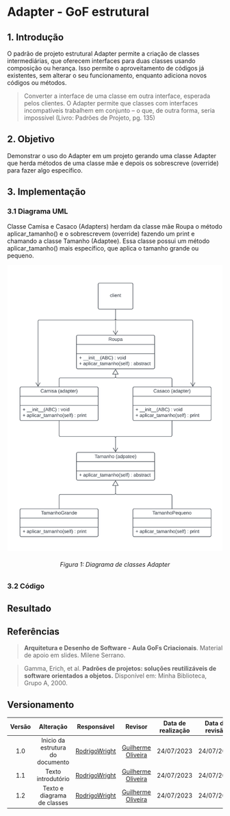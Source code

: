 # Adapter - GoF estrutural

## 1. Introdução

O padrão de projeto estrutural Adapter permite a criação de classes intermediárias, que oferecem interfaces para duas classes usando composição ou herança. Isso permite o aproveitamento de códigos já existentes, sem alterar o seu funcionamento, enquanto adiciona novos códigos ou métodos.

> Converter a interface de uma classe em outra interface, esperada pelos clientes. O Adapter permite que classes com interfaces incompatíveis trabalhem em conjunto – o que, de outra forma, seria impossível (Livro: Padrões de Projeto, pg. 135)

## 2. Objetivo

Demonstrar o uso do Adapter em um projeto gerando uma classe Adapter que herda métodos de uma classe mãe e depois os sobrescreve (override) para fazer algo específico.

## 3. Implementação
### 3.1 Diagrama UML

Classe Camisa e Casaco (Adapters) herdam da classe mãe Roupa o método aplicar_tamanho() e o sobrescrevem (override) fazendo um print e chamando a classe Tamanho (Adaptee). Essa classe possui um método aplicar_tamanho() mais específico, que aplica o tamanho grande ou pequeno.

![diagramaAdapter](./src/Adapter/Adapter.png)
<h6 align = "center">Figura 1: Diagrama de classes Adapter</h6>

### 3.2 Código

## Resultado

## Referências

> **Arquitetura e Desenho de Software - Aula GoFs Criacionais**. Material de apoio em slides. Milene Serrano.

> Gamma, Erich, et al. **Padrões de projetos: soluções reutilizáveis de software orientados a objetos.** Disponível em: Minha Biblioteca, Grupo A, 2000.

## Versionamento

| Versão | Alteração |  Responsável  | Revisor | Data de realização | Data de revisão |
| :------: | :---: | :-----: | :----: | :----: | :-----: |
| 1.0    | Inicio da estrutura do documento | [RodrigoWright](https://github.com/RodrigoWright) | [Guilherme Oliveira](https://github.com/GG555-13) | 24/07/2023 | 24/07/2023 |
| 1.1 | Texto introdutório | [RodrigoWright](https://github.com/RodrigoWright) | [Guilherme Oliveira](https://github.com/GG555-13) | 24/07/2023 | 24/07/2023 |
| 1.2 | Texto e diagrama de classes | [RodrigoWright](https://github.com/RodrigoWright) | [Guilherme Oliveira](https://github.com/GG555-13) | 24/07/2023 | 24/07/2023 |  





